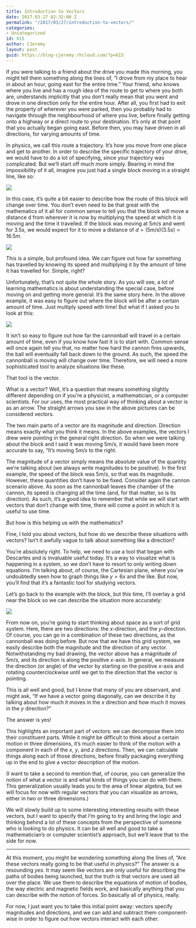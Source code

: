 ```yaml
---
title: Introduction to Vectors
date: 2017-03-27 02:32:00 Z
permalink: "/2017/03/27/introduction-to-vectors/"
categories:
- Uncategorized
id: 615
author: CJeremy
layout: post
guid: https://blog-cjeremy.rhcloud.com/?p=615
---
```


If you were talking to a friend about the drive you made this morning, you might tell them something along the lines of, &#8220;I drove from my place to hear in about an hour, going east for the entire time.&#8221; Your friend, who knows where you live and has a rough idea of the route to get to where you both are, understands implicitly that you don&#8217;t really mean that you went and drove in one direction only for the entire hour. After all, you first had to exit the property of wherever you were parked, then you probably had to navigate through the neighbourhood of where you live, before finally getting onto a highway or a direct route to your destination. It&#8217;s only at that point that you actually began going east. Before then, you may have driven in all directions, for varying amounts of time.

In physics, we call this route a trajectory. It&#8217;s how you move from one place and get to another. In order to describe the specific trajectory of your drive, we would have to do a lot of specifying, since your trajectory was complicated. But we&#8217;ll start off much more simply. Bearing in mind the impossibility of it all, imagine you just had a single block moving in a straight line, like so:

<img class="alignnone size-full wp-image-611" src="https://i1.wp.com/blog-cjeremy.rhcloud.com/wp-content/uploads/2017/03/Image-2017-03-26-5-00-PM.png?resize=1000%2C750&#038;ssl=1" srcset="https://i1.wp.com/blog-cjeremy.rhcloud.com/wp-content/uploads/2017/03/Image-2017-03-26-5-00-PM.png?w=1024 1024w, https://i1.wp.com/blog-cjeremy.rhcloud.com/wp-content/uploads/2017/03/Image-2017-03-26-5-00-PM.png?resize=300%2C225 300w, https://i1.wp.com/blog-cjeremy.rhcloud.com/wp-content/uploads/2017/03/Image-2017-03-26-5-00-PM.png?resize=768%2C576 768w" sizes="(max-width: 1000px) 100vw, 1000px" data-recalc-dims="1" />

In this case, it&#8217;s quite a bit easier to describe how the route of this block will change over time. You don&#8217;t even need to be that great with the mathematics of it all for common sense to tell you that the block will move a distance d from wherever it is now by multiplying the speed at which it is moving and the time it travelled. If the block was moving at $5m/s$ and went for $3.5 s$, we would expect for it to move a distance of $d = (5m/s)(3.5s) = 16.5 m$.

<img class="alignnone size-full wp-image-612" src="https://i0.wp.com/blog-cjeremy.rhcloud.com/wp-content/uploads/2017/03/IMG_0068.png?resize=1000%2C750&#038;ssl=1" srcset="https://i0.wp.com/blog-cjeremy.rhcloud.com/wp-content/uploads/2017/03/IMG_0068.png?w=1024 1024w, https://i0.wp.com/blog-cjeremy.rhcloud.com/wp-content/uploads/2017/03/IMG_0068.png?resize=300%2C225 300w, https://i0.wp.com/blog-cjeremy.rhcloud.com/wp-content/uploads/2017/03/IMG_0068.png?resize=768%2C576 768w" sizes="(max-width: 1000px) 100vw, 1000px" data-recalc-dims="1" />

This is a simple, but profound idea. We can figure out how far something has travelled by knowing its speed and multiplying it by the amount of time it has travelled for. Simple, right?

Unfortunately, that&#8217;s not quite the whole story. As you will see, a lot of learning mathematics is about understanding the special case, before moving on and getting more general. It&#8217;s the same story here. In the above example, it was easy to figure out where the block will be after a certain amount of time. Just multiply speed with time! But what if I asked you to look at this:

<img class="alignnone size-full wp-image-614" src="https://i0.wp.com/blog-cjeremy.rhcloud.com/wp-content/uploads/2017/03/IMG_0069.png?resize=1000%2C750&#038;ssl=1" srcset="https://i0.wp.com/blog-cjeremy.rhcloud.com/wp-content/uploads/2017/03/IMG_0069.png?w=1024 1024w, https://i0.wp.com/blog-cjeremy.rhcloud.com/wp-content/uploads/2017/03/IMG_0069.png?resize=300%2C225 300w, https://i0.wp.com/blog-cjeremy.rhcloud.com/wp-content/uploads/2017/03/IMG_0069.png?resize=768%2C576 768w" sizes="(max-width: 1000px) 100vw, 1000px" data-recalc-dims="1" />

It isn&#8217;t so easy to figure out how far the cannonball will travel in a certain amount of time, even if you know how fast it is to start with. Common sense will once again tell you that, no matter how hard the cannon fires upwards, the ball will eventually fall back down to the ground. As such, the speed the cannonball is moving will change over time. Therefore, we will need a more sophisticated tool to analyze situations like these.

That tool is the vector.

What is a vector? Well, it&#8217;s a question that means something slightly different depending on if you&#8217;re a physicist, a mathematician, or a computer scientists. For our uses, the most practical way of thinking about a vector is as an arrow. The straight arrows you saw in the above pictures can be considered vectors.

The two main parts of a vector are its magnitude and direction. Direction means exactly what you think it means. In the above examples, the vectors I drew were pointing in the general right direction. So when we were talking about the block and I said it was moving $5m/s$, it would have been more accurate to say, &#8220;It&#8217;s moving $5m/s$ to the right.

The magnitude of a vector simply means the absolute value of the quantity we&#8217;re talking about (we always write magnitudes to be positive). In the first example, the speed of the block was $5m/s$, so that was its magnitude. However, these quantities don&#8217;t have to be fixed. Consider again the cannon scenario above. As soon as the cannonball leaves the chamber of the cannon, its speed is changing all the time (and, for that matter, so is its direction). As such, it&#8217;s a good idea to remember that while we will start with vectors that don&#8217;t change with time, there will come a point in which it is useful to use time.

But how is this helping us with the mathematics?

Fine, I told you about vectors, but how do we describe these situations with vectors? Isn&#8217;t it awfully vague to talk about something like a direction?

You&#8217;re absolutely right. To help, we need to use a tool that began with Descartes and is invaluable useful today. It&#8217;s a way to visualize what is happening in a system, so we don&#8217;t have to resort to only writing down equations. I&#8217;m talking about, of course, the Cartesian plane, where you&#8217;ve undoubtedly seen how to graph things like $y = 6x$ and the like. But now, you&#8217;ll find that it&#8217;s a fantastic tool for studying vectors.

Let&#8217;s go back to the example with the block, but this time, I&#8217;ll overlay a grid near the block so we can describe the situation more accurately:

<img class="alignnone size-full wp-image-613" src="https://i2.wp.com/blog-cjeremy.rhcloud.com/wp-content/uploads/2017/03/IMG_0070.png?resize=1000%2C750&#038;ssl=1" srcset="https://i2.wp.com/blog-cjeremy.rhcloud.com/wp-content/uploads/2017/03/IMG_0070.png?w=1024 1024w, https://i2.wp.com/blog-cjeremy.rhcloud.com/wp-content/uploads/2017/03/IMG_0070.png?resize=300%2C225 300w, https://i2.wp.com/blog-cjeremy.rhcloud.com/wp-content/uploads/2017/03/IMG_0070.png?resize=768%2C576 768w" sizes="(max-width: 1000px) 100vw, 1000px" data-recalc-dims="1" />

From now on, you&#8217;re going to start thinking about space as a sort of grid system. Here, there are two directions: the $x$-direction, and the $y$-direction. Of course, you can go in a combination of these two directions, as the cannonball was doing before. But now that we have this grid system, we easily describe both the magnitude and the direction of any vector. Notwithstanding my bad drawing, the vector above has a magnitude of $5m/s$, and its direction is along the positive $x$-axis. In general, we measure the direction (or angle) of the vector by starting on the positive $x$-axis and rotating counterclockwise until we get to the direction that the vector is pointing.

This is all well and good, but I know that many of you are observant, and might ask, &#8220;If we have a vector going diagonally, can we describe it by talking about how much it moves in the $x$ direction and how much it moves in the $y$ direction?&#8221;

The answer is yes!

This highlights an important part of vectors: we can decompose them into their constituent parts. While it might be difficult to think about a certain motion in three dimensions, it&#8217;s much easier to think of the motion with a component in each of the $x$, $y$, and $z$ directions. Then, we can calculate things along each of those directions, before finally packaging everything up in the end to give a vector description of the motion.

(I want to take a second to mention that, of course, you can generalize the notion of what a vector is and what kinds of things you can do with them. This generalization usually leads you to the area of linear algebra, but we will focus for now with regular vectors that you can visualize as arrows, either in two or three dimensions.)

We will slowly build up to some interesting interesting results with these vectors, but I want to specify that I&#8217;m going to try and bring the logic and thinking behind a lot of these concepts from the perspective of someone who is looking to do physics. It can be all well and good to take a mathematician&#8217;s or computer scientist&#8217;s approach, but we&#8217;ll leave that to the side for now.

* * *

At this moment, you might be wondering something along the lines of, &#8220;Are these vectors really going to be that useful in physics?&#8221; The answer is a resounding _yes_. It may seem like vectors are only useful for describing the paths of bodies being launched, but the truth is that vectors are used all over the place. We use them to describe the equations of motion of bodies, the way electric and magnetic fields work, and basically anything that you can describe with the notion of forces. So basically all of physics, really.

For now, I just want you to take this initial point away: vectors specify magnitudes and directions, and we can add and subtract them component-wise in order to figure out how vectors interact with each other.